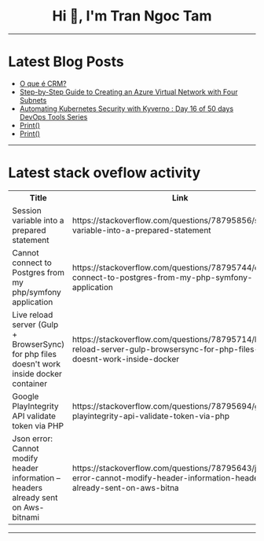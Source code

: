 <h1 align="center">Hi 👋, I'm Tran Ngoc Tam</h1>

---

# Latest Blog Posts 
<!-- BLOG-POST-LIST:START -->
- [O que é CRM?](https://dev.to/crija/o-que-e-crm-1kf3)
- [Step-by-Step Guide to Creating an Azure Virtual Network with Four Subnets](https://dev.to/florence_8042063da11e29d1/step-by-step-guide-to-creating-an-azure-virtual-network-with-four-subnets-4f99)
- [Automating Kubernetes Security with Kyverno : Day 16 of 50 days DevOps Tools Series](https://dev.to/shivam_agnihotri/automating-kubernetes-security-with-kyverno-day-16-of-50-days-devops-tools-series-8f2)
- [Print&lpar;&rpar;](https://dev.to/kk_python/print-2a44)
- [Print&lpar;&rpar;](https://dev.to/kk_python/print-2lbl)
<!-- BLOG-POST-LIST:END -->

---

# Latest stack oveflow activity
<table>
  <tr><th>Title</th><th>Link</th></tr>
  <!-- STACKOVERFLOW:START --><tr><td>Session variable into a prepared statement</td><td>https://stackoverflow.com/questions/78795856/session-variable-into-a-prepared-statement</td></tr><tr><td>Cannot connect to Postgres from my php/symfony application</td><td>https://stackoverflow.com/questions/78795744/cannot-connect-to-postgres-from-my-php-symfony-application</td></tr><tr><td>Live reload server &lpar;Gulp + BrowserSync&rpar; for php files doesn&#39;t work inside docker container</td><td>https://stackoverflow.com/questions/78795714/live-reload-server-gulp-browsersync-for-php-files-doesnt-work-inside-docker</td></tr><tr><td>Google PlayIntegrity API validate token via PHP</td><td>https://stackoverflow.com/questions/78795694/google-playintegrity-api-validate-token-via-php</td></tr><tr><td>Json error: Cannot modify header information – headers already sent on Aws-bitnami</td><td>https://stackoverflow.com/questions/78795643/json-error-cannot-modify-header-information-headers-already-sent-on-aws-bitna</td></tr><!-- STACKOVERFLOW:END -->
</table>

---



